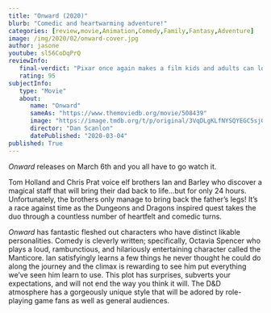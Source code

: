 ```yaml
---
title: "Onward (2020)"
blurb: "Comedic and heartwarming adventure!"
categories: [review,movie,Animation,Comedy,Family,Fantasy,Adventure]
image: /img/2020/02/onward-cover.jpg
author: jasone
youtube: sl56CoDqPrQ
reviewInfo:
   final-verdict: "Pixar once again makes a film kids and adults can love! Fleshed out characters go on a quest full of comedic, heartfelt, and emotional turns that are consistently engaging."
   rating: 95
subjectInfo:
   type: "Movie"
   about:
      name: "Onward"
      sameAs: "https://www.themoviedb.org/movie/508439"
      image: "https://image.tmdb.org/t/p/original/3VqDLgKLfNYSQYEGC5sjGhcPhn7.jpg"
      director: "Dan Scanlon"
      datePublished: "2020-03-04"
published: True
---
```


*Onward* releases on March 6th and you all have to go watch it. 

Tom Holland and Chris Prat voice elf brothers Ian and Barley who discover a magical staff that will bring their dad back to life...but for only 24 hours. Unfortunately, the brothers only manage to bring back the father’s legs! It’s a race against time as the Dungeons and Dragons inspired quest takes the duo through a countless number of heartfelt and comedic turns. 

*Onward* has fantastic fleshed out characters who have distinct likable personalities. Comedy is cleverly written; specifically, Octavia Spencer who plays a loud, rambunctious, and hilariously entertaining character called the Manticore. Ian satisfyingly learns a few things he never thought he could do along the journey and the climax is rewarding to see him put everything we’ve seen him learn to use. This plot has surprises, subverts your expectations, and will not end the way you think it will. The D&D atmosphere has a gorgeously unique style that will be adored by role-playing game fans as well as general audiences.